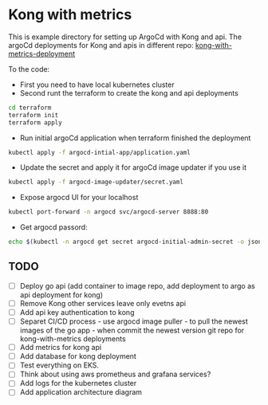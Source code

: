 # Kong with metrics

This is example directory for setting up ArgoCd with Kong and api.
The argoCd deployments for Kong and apis in different repo: [kong-with-metrics-deployment](https://github.com/KestutisKazlauskas/kong-with-metrics-deployment)

To the code:

- First you need to have local kubernetes cluster
- Second runt the terraform to create the kong and api deployments
```bash
cd terraform
terraform init
terraform apply
```
- Run initial argoCd application when terraform finished the deployment
```bash
kubectl apply -f argocd-intial-app/application.yaml
```
- Update the secret and apply it for argoCd image updater if you use it
```bash
kubectl apply -f argocd-image-updater/secret.yaml
```

- Expose argocd UI for your localhost
```bash
kubectl port-forward -n argocd svc/argocd-server 8888:80
```
- Get argocd passord:
```bash
echo $(kubectl -n argocd get secret argocd-initial-admin-secret -o jsonpath="{.data.password}" | base64 -d)
```

## TODO
- [ ] Deploy go api (add container to image repo, add deployment to argo as api deployment for kong)
- [ ] Remove Kong other services leave only evetns api
- [ ] Add api key authentication to kong
- [ ] Separet CI/CD process - use argocd image puller - to pull the newest images of the go app - when commit the newest version git repo for kong-with-metrics deployments
- [ ] Add metrics for kong api
- [ ] Add database for kong deployment
- [ ] Test everything on EKS.
- [ ] Think about using aws prometheus and grafana services?
- [ ] Add logs for the kubernetes cluster
- [ ] Add application architecture diagram
